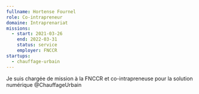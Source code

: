 ```yaml
---
fullname: Hortense Fournel
role: Co-intrapreneur 
domaine: Intraprenariat
missions:
  - start: 2021-03-26
    end: 2022-03-31
    status: service
    employer: FNCCR
startups:
  - chauffage-urbain
---
```


Je suis chargée de mission à la FNCCR et co-intrapreneuse pour la solution numérique @ChauffageUrbain
